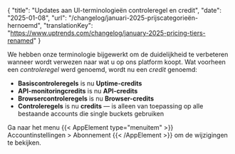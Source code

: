 {
  "title": "Updates aan UI-terminologieën controleregel en credit",
  "date": "2025-01-08",
  "url": "/changelog/januari-2025-prijscategorieën-hernoemd",
  "translationKey": "https://www.uptrends.com/changelog/january-2025-pricing-tiers-renamed"
}

We hebben onze terminologie bijgewerkt om de duidelijkheid te verbeteren wanneer wordt verwezen naar wat u op ons platform koopt. Wat voorheen een *controleregel* werd genoemd, wordt nu een *credit* genoemd:

- **Basiscontroleregels** is nu **Uptime-credits**
- **API-monitoringcredits** is nu **API-credits**
- **Browsercontroleregels** is nu **Browser-credits**
- **Controleregels** is nu **credits** — is alleen van toepassing op alle bestaande accounts die single buckets gebruiken


Ga naar het menu {{< AppElement type="menuitem" >}} Accountinstellingen > Abonnement  {{< /AppElement >}} om de wijzigingen te bekijken.